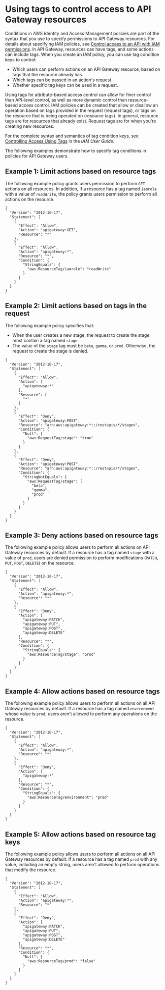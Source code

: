 # Using tags to control access to API Gateway resources<a name="apigateway-tagging-iam-policy"></a>

Conditions in AWS Identity and Access Management policies are part of the syntax that you use to specify permissions to API Gateway resources\. For details about specifying IAM policies, see [Control access to an API with IAM permissions](permissions.md)\. In API Gateway, resources can have tags, and some actions can include tags\. When you create an IAM policy, you can use tag condition keys to control:
+ Which users can perform actions on an API Gateway resource, based on tags that the resource already has\.
+ Which tags can be passed in an action's request\.
+ Whether specific tag keys can be used in a request\.

Using tags for attribute\-based access control can allow for finer control than API\-level control, as well as more dynamic control than resource\-based access control\. IAM policies can be created that allow or disallow an operation based on tags provided in the request \(request tags\), or tags on the resource that is being operated on \(resource tags\)\. In general, resource tags are for resources that already exist\. Request tags are for when you're creating new resources\.

For the complete syntax and semantics of tag condition keys, see [Controlling Access Using Tags](https://docs.aws.amazon.com/IAM/latest/UserGuide/access_tags.html) in the *IAM User Guide*\.

The following examples demonstrate how to specify tag conditions in policies for API Gateway users\.

## Example 1: Limit actions based on resource tags<a name="apigateway-tagging-iam-policy-example-1"></a>

The following example policy grants users permission to perform `GET` actions on all resources\. In addition, if a resource has a tag named `iamrole` with a value of `readWrite`, the policy grants users permission to perform all actions on the resource\.

```
{
  "Version": "2012-10-17",
  "Statement": [
    {
      "Effect": "Allow",
      "Action": "apigateway:GET",
      "Resource": "*"
    },
    {
      "Effect": "Allow",
      "Action": "apigateway:*",
      "Resource": "*",
      "Condition": {
        "StringEquals": {
          "aws:ResourceTag/iamrole": "readWrite"
        }
      }
    }
  ]
}
```

## Example 2: Limit actions based on tags in the request<a name="apigateway-tagging-iam-policy-example-2"></a>

The following example policy specifies that:
+ When the user creates a new stage, the request to create the stage must contain a tag named `stage`\.
+ The value of the `stage` tag must be `beta`, `gamma`, or `prod`\. Otherwise, the request to create the stage is denied\.

```
{
  "Version": "2012-10-17",
  "Statement": [
    {
      "Effect": "Allow",
      "Action": [
        "apigateway:*"
      ],
      "Resource": [
        "*"
      ]
    },
    {
      "Effect": "Deny",
      "Action": "apigateway:POST",
      "Resource": "arn:aws:apigateway:*::/restapis/*/stages",
      "Condition": {
        "Null": {
          "aws:RequestTag/stage": "true"
        }
      }
    },
    {
      "Effect": "Deny",
      "Action": "apigateway:POST",
      "Resource": "arn:aws:apigateway:*::/restapis/*/stages",
      "Condition": {
        "StringNotEquals": {
          "aws:RequestTag/stage": [
            "beta",
            "gamma",
            "prod"
          ]
        }
      }
    }
  ]
}
```

## Example 3: Deny actions based on resource tags<a name="apigateway-tagging-iam-policy-example-3"></a>

The following example policy allows users to perform all actions on API Gateway resources by default\. If a resource has a tag named `stage` with a value of `prod`, users are denied permission to perform modifications \(`PATCH`, `PUT`, `POST`, `DELETE`\) on the resource\.

```
{
  "Version": "2012-10-17",
  "Statement": [
    {
      "Effect": "Allow",
      "Action": "apigateway:*",
      "Resource": "*"
    },
    {
      "Effect": "Deny",
      "Action": [
        "apigateway:PATCH",
        "apigateway:PUT",
        "apigateway:POST",
        "apigateway:DELETE"
      ],
      "Resource": "*",
      "Condition": {
        "StringEquals": {
          "aws:ResourceTag/stage": "prod"
        }
      }
    }
  ]
}
```

## Example 4: Allow actions based on resource tags<a name="apigateway-tagging-iam-policy-example-4"></a>

The following example policy allows users to perform all actions on all API Gateway resources by default\. If a resource has a tag named `environment` whose value is `prod`, users aren't allowed to perform any operations on the resource\.

```
{
  "Version": "2012-10-17",
  "Statement": [
    {
      "Effect": "Allow",
      "Action": "apigateway:*",
      "Resource": "*"
    },
    {
      "Effect": "Deny",
      "Action": [
        "apigateway:*"
      ],
      "Resource": "*",
      "Condition": {
        "StringEquals": {
          "aws:ResourceTag/environment": "prod"
        }
      }
    }
  ]
}
```

## Example 5: Allow actions based on resource tag keys<a name="apigateway-tagging-iam-policy-example-5"></a>

The following example policy allows users to perform all actions on all API Gateway resources by default\. If a resource has a tag named `prod` with any value, including an empty string, users aren't allowed to perform operations that modify the resource\.

```
{
  "Version": "2012-10-17",
  "Statement": [
    {
      "Effect": "Allow",
      "Action": "apigateway:*",
      "Resource": "*"
    },
    {
      "Effect": "Deny",
      "Action": [
        "apigateway:PATCH",
        "apigateway:PUT",
        "apigateway:POST",
        "apigateway:DELETE"
      ],
      "Resource": "*",
      "Condition": {
        "Null": {
          "aws:ResourceTag/prod": "false"
        }
      }
    }
  ]
}
```